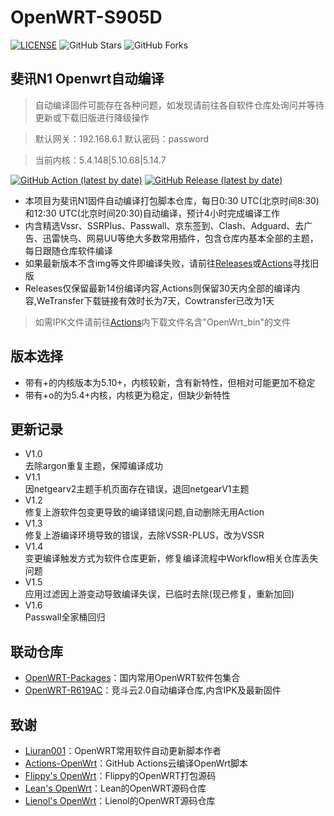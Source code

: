 # OpenWRT-S905D

[![LICENSE](https://img.shields.io/github/license/mashape/apistatus.svg?style=flat-square&label=LICENSE)](https://github.com/Aibx/OpenWRT-S905D/blob/master/LICENSE)
![GitHub Stars](https://img.shields.io/github/stars/Aibx/OpenWRT-S905D.svg?style=flat-square&label=Stars&logo=github)
![GitHub Forks](https://img.shields.io/github/forks/Aibx/OpenWRT-S905D.svg?style=flat-square&label=Forks&logo=github)

## 斐讯N1 Openwrt自动编译

> 自动编译固件可能存在各种问题，如发现请前往各自软件仓库处询问并等待更新或下载旧版进行降级操作

> 默认网关：192.168.6.1 默认密码：password

> 当前内核：5.4.148|5.10.68|5.14.7

[![GitHub Action (latest by date)](https://img.shields.io/github/workflow/status/Aibx/OpenWRT-S905D/Build%20OpenWrt?style=for-the-badge&logo=appveyor&label=Build%20Status)](https://github.com/Aibx/OpenWRT-S905D/actions)
[![GitHub Release (latest by date)](https://img.shields.io/github/v/release/Aibx/OpenWRT-S905D?style=for-the-badge&label=Download)](https://github.com/Aibx/OpenWRT-S905D/releases/latest)
- 本项目为斐讯N1固件自动编译打包脚本仓库，每日0:30 UTC(北京时间8:30)和12:30 UTC(北京时间20:30)自动编译，预计4小时完成编译工作
- 内含精选Vssr、SSRPlus、Passwall、京东签到、Clash、Adguard、去广告、迅雷快鸟、网易UU等绝大多数常用插件，包含仓库内基本全部的主题，每日跟随仓库软件编译
- 如果最新版本不含img等文件即编译失败，请前往[Releases](https://github.com/Aibx/OpenWRT-S905D/releases)或[Actions](https://github.com/Aibx/OpenWRT-S905D/actions?query=workflow%3A%22Build+OpenWrt%22)寻找旧版
- Releases仅保留最新14份编译内容,Actions则保留30天内全部的编译内容,WeTransfer下载链接有效时长为7天，Cowtransfer已改为1天

> 如需IPK文件请前往[Actions](https://github.com/Aibx/OpenWRT-S905D/actions?query=workflow%3A%22Build+OpenWrt%22)内下载文件名含"OpenWrt_bin"的文件

## 版本选择
- 带有+的内核版本为5.10+，内核较新，含有新特性，但相对可能更加不稳定
- 带有+o的为5.4+内核，内核更为稳定，但缺少新特性

## 更新记录

- V1.0  
去除argon重复主题，保障编译成功  
- V1.1  
因netgearv2主题手机页面存在错误，退回netgearV1主题  
- V1.2  
修复上游软件包变更导致的编译错误问题,自动删除无用Action  
- V1.3  
修复上游编译环境导致的错误，去除VSSR-PLUS，改为VSSR  
- V1.4  
变更编译触发方式为软件仓库更新，修复编译流程中Workflow相关仓库丢失问题  
- V1.5  
应用过滤因上游变动导致编译失误，已临时去除(现已修复，重新加回)  
- V1.6  
Passwall全家桶回归  

## 联动仓库
- [OpenWRT-Packages](https://github.com/Aibx/OpenWRT-Packages)：国内常用OpenWRT软件包集合
- [OpenWRT-R619AC](https://github.com/Aibx/OpenWRT-R619AC)：竞斗云2.0自动编译仓库,内含IPK及最新固件

## 致谢
- [Liuran001](https://github.com/liuran001)：OpenWRT常用软件自动更新脚本作者
- [Actions-OpenWrt](https://github.com/P3TERX/Actions-OpenWrt)：GitHub Actions云编译OpenWrt脚本
- [Flippy's OpenWrt](https://github.com/unifreq/openwrt_packit)：Flippy的OpenWRT打包源码
- [Lean's OpenWrt](https://github.com/coolsnowwolf/lede)：Lean的OpenWRT源码仓库
- [Lienol's OpenWrt](https://github.com/Lienol/openwrt)：Lienol的OpenWRT源码仓库

